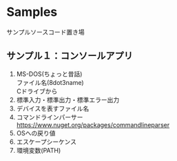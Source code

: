 # Samples
サンプルソースコード置き場
## サンプル１：コンソールアプリ
1. MS-DOS(ちょっと昔話)  
    ファイル名(8dot3name)  
    Cドライブから
3. 標準入力・標準出力・標準エラー出力
4. デバイスを表すファイル名
5. コマンドラインパーサー  
    https://www.nuget.org/packages/commandlineparser
6. OSへの戻り値
7. エスケープシーケンス
8. 環境変数(PATH)
